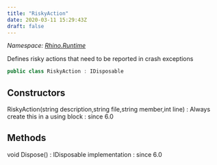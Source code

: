 ```yaml
---
title: "RiskyAction"
date: 2020-03-11 15:29:43Z
draft: false
---
```


*Namespace: [Rhino.Runtime](../)*

Defines risky actions that need to be reported in crash exceptions
```cs
public class RiskyAction : IDisposable
```
## Constructors

RiskyAction(string description,string file,string member,int line)
: Always create this in a using block
: since 6.0
## Methods

void Dispose()
: IDisposable implementation
: since 6.0
